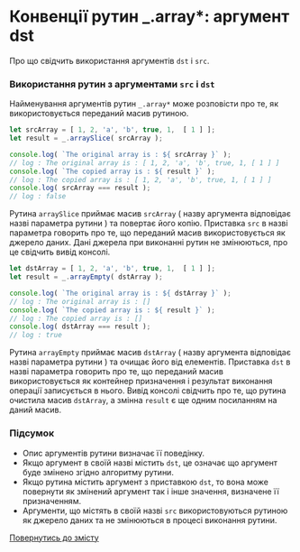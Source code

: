 # Конвенції рутин _.array*: аргумент dst

Про що свідчить використання аргументів <code>dst</code> і <code>src</code>.

### Використання рутин з аргументами `src` i `dst`

Найменування аргументів рутин `_.array*` може розповісти про те, як використовується переданий масив рутиною.

```js
let srcArray = [ 1, 2, 'a', 'b', true, 1,  [ 1 ] ];
let result = _.arraySlice( srcArray );

console.log( `The original array is : ${ srcArray }` );
// log : The original array is : [ 1, 2, 'a', 'b', true, 1, [ 1 ] ]
console.log( `The copied array is : ${ result }` );
// log : The copied array is : [ 1, 2, 'a', 'b', true, 1, [ 1 ] ]
console.log( srcArray === result );
// log : false
```

Рутина `arraySlice` приймає масив `srcArray` ( назву аргумента відповідає назві параметра рутини ) та повертає його копію. Приставка `src` в назві параметра говорить про те, що переданий масив використовується як джерело даних. Дані джерела при виконанні рутин не змінюються, про це свідчить вивід консолі. 

```js
let dstArray = [ 1, 2, 'a', 'b', true, 1,  [ 1 ] ];
let result = _.arrayEmpty( dstArray );

console.log( `The original array is : ${ dstArray }` );
// log : The original array is : []
console.log( `The copied array is : ${ result }` );
// log : The copied array is : []
console.log( dstArray === result );
// log : true
```

Рутина `arrayEmpty` приймає масив `dstArray` ( назву аргумента відповідає назві параметра рутини ) та очищає його від елементів. Приставка `dst` в назві параметра говорить про те, що переданий масив використовується як контейнер призначення і результат виконання операції записується в нього. Вивід консолі свідчить про те, що рутина очистила масив `dstArray`, а змінна `result` є ще одним посиланням на даний масив.

### Підсумок

- Опис аргументів рутини визначає її поведінку.
- Якщо аргумент в своїй назві містить `dst`, це означає що аргумент буде змінено згідно алгоритму рутини.
- Якщо рутина містить аргумент з приставкою `dst`, то вона може повернути як змінений аргумент так і інше значення, визначене її призначенням.
- Аргументи, що містять в своїй назві `src` використовуються рутиною як джерело даних та не змінюються в процесі виконання рутини.

[Повернутись до змісту](../README.md#Туторіали)
